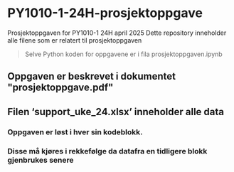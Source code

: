 # PY1010-1-24H-prosjektoppgave
Prosjektoppgaven for PY1010-1 24H april 2025
Dette repository inneholder alle filene som er relatert til prosjektoppgaven
> Selve Python koden for oppgavene er i fila prosjektoppgaven.ipynb

## Oppgaven er beskrevet i dokumentet "prosjektoppgave.pdf"

## Filen ‘support_uke_24.xlsx’ inneholder alle data

### Oppgaven er løst i hver sin kodeblokk.

### Disse må kjøres i rekkefølge da datafra en tidligere blokk gjenbrukes senere
